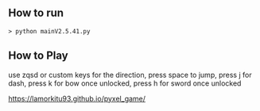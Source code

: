 ## How to run

    > python mainV2.5.41.py
## How to Play

use zqsd or custom keys for the direction,
press space to jump,
press j for dash,
press k for bow once unlocked,
press h for sword once unlocked

https://lamorkitu93.github.io/pyxel_game/
